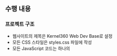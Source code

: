 ## 수행 내용
### 프로젝트 구조
- 웹사이트의 제목은 Kernel360 Web Dev Base로 설정
- 모든 CSS 스타일은 styles.css 파일에 작성
- 모든 JavaScript 코드는 하나의 <script>태그 내에 작성
### 화면 구현
- 새로고침 할 때마다 1에서 16까지 총 16개의 사각형이 Grid 형태로 화면에 표시됨
- 각 사각형은 red, green, blue 중 하나의 배경 색을 랜덤으로 가짐
- 각 사각형은 bold, italic, strike, underline 중 하나의 텍스트 스타일을 랜덤으로 가짐
### Dom Manipulation
- 특정 ID 값에 해당되는 사각형의 배경색을 변경하는 기능 적용
- 특정 class를 가진 사각형들의 텍스트 스타일을 한 번에 변경하는 기능 적용
- 특정 selector에 해당되는 사각형들의 스타일을 한 번에 초기화 하는 기능 적용

## 어려웠던 점
- dom을 직접 조작했던 경험이 오래 되어서 빠르게 코드를 작성하기 어려웠습니다.
## 새롭게 알게 된 점
- element의 class를 조작할 수 있는 함수들에 대해 찾아볼 수 있는 기회가 되었습니다.
## 단계를 진행하며 느낀 점
- 완성하는 데 생각보다 시간이 오래 걸렸던 점이 아쉬웠습니다.
- Dom api의 이해도를 더 높여야 할 필요성을 느꼈습니다.
